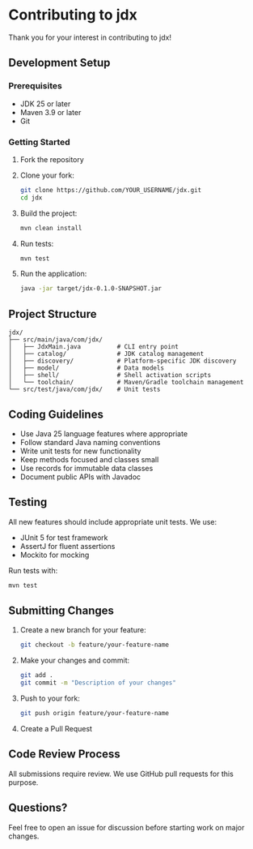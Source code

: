 # Contributing to jdx

Thank you for your interest in contributing to jdx!

## Development Setup

### Prerequisites

- JDK 25 or later
- Maven 3.9 or later
- Git

### Getting Started

1. Fork the repository
2. Clone your fork:
   ```bash
   git clone https://github.com/YOUR_USERNAME/jdx.git
   cd jdx
   ```

3. Build the project:
   ```bash
   mvn clean install
   ```

4. Run tests:
   ```bash
   mvn test
   ```

5. Run the application:
   ```bash
   java -jar target/jdx-0.1.0-SNAPSHOT.jar
   ```

## Project Structure

```
jdx/
├── src/main/java/com/jdx/
│   ├── JdxMain.java          # CLI entry point
│   ├── catalog/              # JDK catalog management
│   ├── discovery/            # Platform-specific JDK discovery
│   ├── model/                # Data models
│   ├── shell/                # Shell activation scripts
│   └── toolchain/            # Maven/Gradle toolchain management
└── src/test/java/com/jdx/    # Unit tests
```

## Coding Guidelines

- Use Java 25 language features where appropriate
- Follow standard Java naming conventions
- Write unit tests for new functionality
- Keep methods focused and classes small
- Use records for immutable data classes
- Document public APIs with Javadoc

## Testing

All new features should include appropriate unit tests. We use:
- JUnit 5 for test framework
- AssertJ for fluent assertions
- Mockito for mocking

Run tests with:
```bash
mvn test
```

## Submitting Changes

1. Create a new branch for your feature:
   ```bash
   git checkout -b feature/your-feature-name
   ```

2. Make your changes and commit:
   ```bash
   git add .
   git commit -m "Description of your changes"
   ```

3. Push to your fork:
   ```bash
   git push origin feature/your-feature-name
   ```

4. Create a Pull Request

## Code Review Process

All submissions require review. We use GitHub pull requests for this purpose.

## Questions?

Feel free to open an issue for discussion before starting work on major changes.
